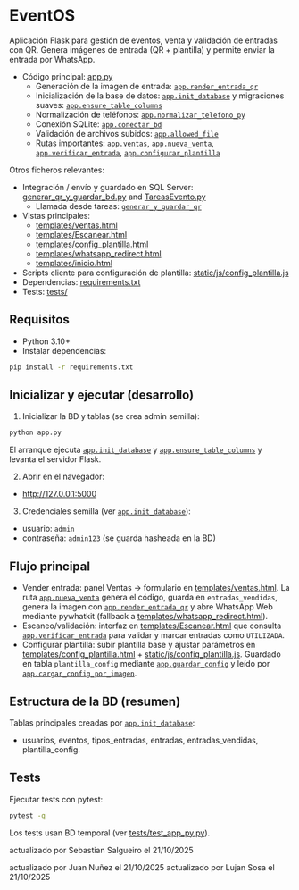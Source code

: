 # EventOS

Aplicación Flask para gestión de eventos, venta y validación de entradas con QR. Genera imágenes de entrada (QR + plantilla) y permite enviar la entrada por WhatsApp.

- Código principal: [app.py](app.py)  
  - Generación de la imagen de entrada: [`app.render_entrada_qr`](app.py)  
  - Inicialización de la base de datos: [`app.init_database`](app.py) y migraciones suaves: [`app.ensure_table_columns`](app.py)  
  - Normalización de teléfonos: [`app.normalizar_telefono_py`](app.py)  
  - Conexión SQLite: [`app.conectar_bd`](app.py)  
  - Validación de archivos subidos: [`app.allowed_file`](app.py)  
  - Rutas importantes: [`app.ventas`](app.py), [`app.nueva_venta`](app.py), [`app.verificar_entrada`](app.py), [`app.configurar_plantilla`](app.py)

Otros ficheros relevantes:
- Integración / envío y guardado en SQL Server: [generar_qr_y_guardar_bd.py](generar_qr_y_guardar_bd.py) and [TareasEvento.py](TareasEvento.py)  
  - Llamada desde tareas: [`generar_y_guardar_qr`](generar_qr_y_guardar_bd.py)  
- Vistas principales:  
  - [templates/ventas.html](templates/ventas.html)  
  - [templates/Escanear.html](templates/Escanear.html)  
  - [templates/config_plantilla.html](templates/config_plantilla.html)  
  - [templates/whatsapp_redirect.html](templates/whatsapp_redirect.html)  
  - [templates/inicio.html](templates/inicio.html)  
- Scripts cliente para configuración de plantilla: [static/js/config_plantilla.js](static/js/config_plantilla.js)  
- Dependencias: [requirements.txt](requirements.txt)  
- Tests: [tests/](tests/)

## Requisitos
- Python 3.10+  
- Instalar dependencias:
```bash
pip install -r requirements.txt
```

## Inicializar y ejecutar (desarrollo)
1. Inicializar la BD y tablas (se crea admin semilla):
```bash
python app.py
```
El arranque ejecuta [`app.init_database`](app.py) y [`app.ensure_table_columns`](app.py) y levanta el servidor Flask.

2. Abrir en el navegador:
- http://127.0.0.1:5000

3. Credenciales semilla (ver [`app.init_database`](app.py)):
- usuario: `admin`  
- contraseña: `admin123` (se guarda hasheada en la BD)

## Flujo principal
- Vender entrada: panel Ventas -> formulario en [templates/ventas.html](templates/ventas.html). La ruta [`app.nueva_venta`](app.py) genera el código, guarda en `entradas_vendidas`, genera la imagen con [`app.render_entrada_qr`](app.py) y abre WhatsApp Web mediante pywhatkit (fallback a [templates/whatsapp_redirect.html](templates/whatsapp_redirect.html)).
- Escaneo/validación: interfaz en [templates/Escanear.html](templates/Escanear.html) que consulta [`app.verificar_entrada`](app.py) para validar y marcar entradas como `UTILIZADA`.
- Configurar plantilla: subir plantilla base y ajustar parámetros en [templates/config_plantilla.html](templates/config_plantilla.html) + [static/js/config_plantilla.js](static/js/config_plantilla.js). Guardado en tabla `plantilla_config` mediante [`app.guardar_config`](app.py) y leído por [`app.cargar_config_por_imagen`](app.py).

## Estructura de la BD (resumen)
Tablas principales creadas por [`app.init_database`](app.py):
- usuarios, eventos, tipos_entradas, entradas, entradas_vendidas, plantilla_config.

## Tests
Ejecutar tests con pytest:
```bash
pytest -q
```
Los tests usan BD temporal (ver [tests/test_app_py.py](tests/test_app_py.py)).

actualizado por Sebastian Salgueiro el 21/10/2025

actualizado por Juan Nuñez el 21/10/2025
actualizado por Lujan Sosa el 21/10/2025